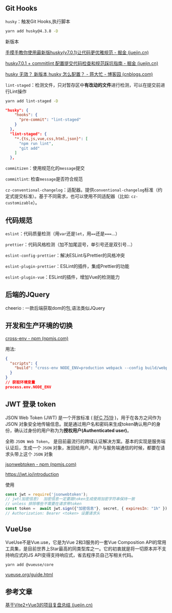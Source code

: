 





## Git Hooks

`husky`：触发Git Hooks,执行脚本

```bash
yarn add husky@4.3.8 -D
```

新版本 

[手摸手教你使用最新版husky(v7.0.1)让代码更优雅规范 - 掘金 (juejin.cn)](https://juejin.cn/post/6982192362583752741)

[husky7.0.1 + commitlint 配置提交代码检查和规范踩坑指南 - 掘金 (juejin.cn)](https://juejin.cn/post/6988116616923840549#heading-2)

[husky 无效？ 新版本 husky 怎么配置？ - 蒋大忙 - 博客园 (cnblogs.com)](https://www.cnblogs.com/ly0612/p/15545803.html)

`lint-staged`：检测文件，只对暂存区中**有改动的文件**进行检测，可以在提交前进行Lint操作

```bash
yarn add lint-staged -D
```

```json
"husky": {
    "hooks": {
      "pre-commit": "lint-staged"
    }
  },
  "lint-staged": {
    "*.{ts,js,vue,css,html,json}": [
      "npm run lint",
      "git add"
    ]
  },
```



`commitizen`：使用规范化的`message`提交

`commitlint`: 检查`message`是否符合规范

`cz-conventional-changelog`：适配器。提供`conventional-changelog`标准（约定式提交标准）。基于不同需求，也可以使用不同适配器（比如: `cz-customizable`）。

## 代码规范



`eslint`：代码质量检测（用`var`还是`let`，用`==`还是`===`...）

`prettier`：代码风格检测（加不加尾逗号，单引号还是双引号...）

`eslint-config-prettier`：解决ESLint与Prettier的风格冲突

`eslint-plugin-prettier`：ESLint的插件，集成Prettier的功能

`eslint-plugin-vue`：ESLint的插件，增加Vue的检测能力


## 后端的JQuery
cheerio : 一款后端获取dom的包,语法类似JQuery

## 开发和生产环境的切换 

[cross-env - npm (npmjs.com)](https://www.npmjs.com/package/cross-env)

用法:

```json
{
  "scripts": {
    "build": "cross-env NODE_ENV=production webpack --config build/webpack.config.js"
  }
}
// 获取环境变量
process.env.NODE_ENV
```

## JWT 登录 token

JSON Web Token (JWT) 是一个开放标准 ( [RFC 7519](https://tools.ietf.org/html/rfc7519) )，用于在各方之间作为 JSON 对象安全地传输信息。就是通过用户名和密码来生成token确认用户的身份，确认过身份的用户称为为**授权用户(Authenticated user)**。

全称 `JSON Web Token`， 是目前最流行的跨域认证解决方案。基本的实现是服务端认证后，生成一个 `JSON` 对象，发回给用户。用户与服务端通信的时候，都要在请求头带上这个 `JSON` 对象

[jsonwebtoken - npm (npmjs.com)](https://www.npmjs.com/package/jsonwebtoken)

https://jwt.io/introduction

使用

```js
const jwt = require('jsonwebtoken');
// jwt(加密信息)  加密信息一定要跟token生成使用加密字符串保持一致
// unless 排除哪些不需要在请求带token
const token =  await jwt.sign({"加密信息"}, secret, { expiresIn: "1h" }); 
// Authorization: Bearer <token> 设置请求头
```

## VueUse

VueUse不是Vue.use，它是为Vue 2和3服务的一套Vue Composition API的常用工具集，是目前世界上Star最高的同类型库之一。它的初衷就是将一切原本并不支持响应式的JS API变得支持响应式，省去程序员自己写相关代码。

```bash
yarn add @vueuse/core
```

[vueuse.org/guide.html](https://link.juejin.cn/?target=https%3A%2F%2Flinks.jianshu.com%2Fgo%3Fto%3Dhttps%3A%2F%2Fvueuse.org%2Fguide.html)

## 参考文章

[基于Vite2+Vue3的项目复盘总结 (juejin.cn)](https://juejin.cn/post/6969758357288648718)